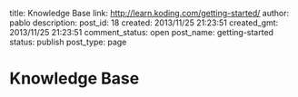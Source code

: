 title: Knowledge Base
link: http://learn.koding.com/getting-started/
author: pablo
description: 
post_id: 18
created: 2013/11/25 21:23:51
created_gmt: 2013/11/25 21:23:51
comment_status: open
post_name: getting-started
status: publish
post_type: page

# Knowledge Base

